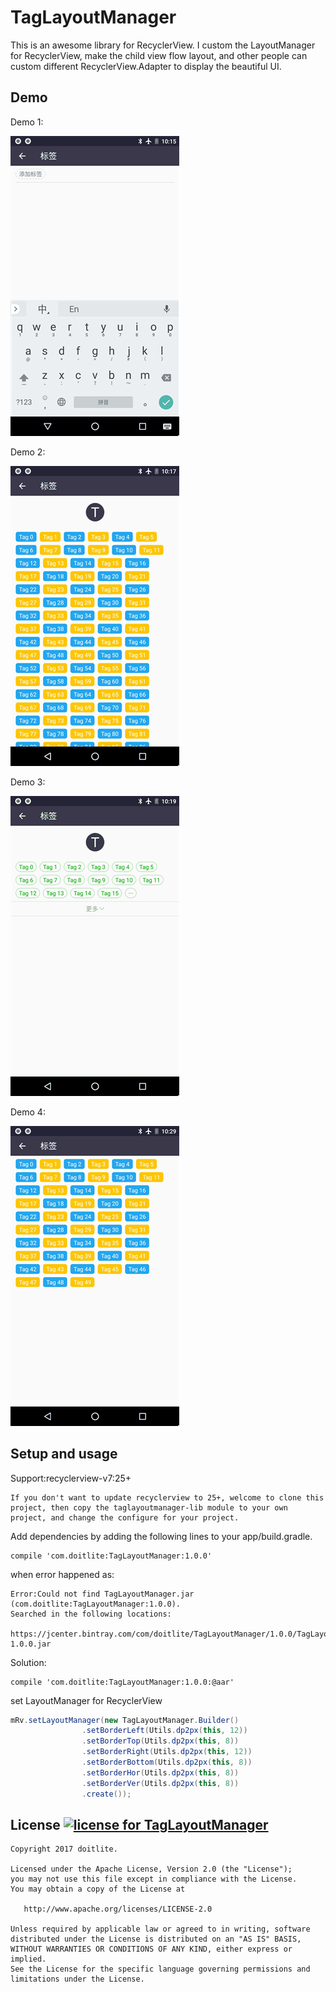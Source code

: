 # TagLayoutManager

This is an awesome library for RecyclerView. I custom the LayoutManager for RecyclerView, make the child view flow layout, and other people can custom different RecyclerView.Adapter to display the beautiful UI.

## Demo

Demo 1:

![demo1](./images/demo1.gif)

Demo 2:

![demo2](./images/demo2.gif)

Demo 3:

![demo3](./images/demo3.gif)

Demo 4:

![demo4](./images/demo4.gif)


## Setup and usage

Support:recyclerview-v7:25+

```
If you don't want to update recyclerview to 25+, welcome to clone this 
project, then copy the taglayoutmanager-lib module to your own 
project, and change the configure for your project.
```

Add dependencies by adding the following lines to your app/build.gradle.

```GRADLE 
compile 'com.doitlite:TagLayoutManager:1.0.0'
```

when error happened as:

``` Error
Error:Could not find TagLayoutManager.jar (com.doitlite:TagLayoutManager:1.0.0).
Searched in the following locations:
    https://jcenter.bintray.com/com/doitlite/TagLayoutManager/1.0.0/TagLayoutManager-1.0.0.jar
```

Solution:

```GRADLE 
compile 'com.doitlite:TagLayoutManager:1.0.0:@aar'
```

set LayoutManager for RecyclerView

```JAVA
mRv.setLayoutManager(new TagLayoutManager.Builder()
                .setBorderLeft(Utils.dp2px(this, 12))
                .setBorderTop(Utils.dp2px(this, 8))
                .setBorderRight(Utils.dp2px(this, 12))
                .setBorderBottom(Utils.dp2px(this, 8))
                .setBorderHor(Utils.dp2px(this, 8))
                .setBorderVer(Utils.dp2px(this, 8))
                .create());
```

## License [ ![license for TagLayoutManager](https://img.shields.io/hexpm/l/plug.svg) ](https://github.com/doitlite/TagLayoutManager/blob/master/LICENSE)

``` License
Copyright 2017 doitlite.
    
Licensed under the Apache License, Version 2.0 (the "License");
you may not use this file except in compliance with the License.
You may obtain a copy of the License at

   http://www.apache.org/licenses/LICENSE-2.0

Unless required by applicable law or agreed to in writing, software
distributed under the License is distributed on an "AS IS" BASIS,
WITHOUT WARRANTIES OR CONDITIONS OF ANY KIND, either express or implied.
See the License for the specific language governing permissions and
limitations under the License.
```